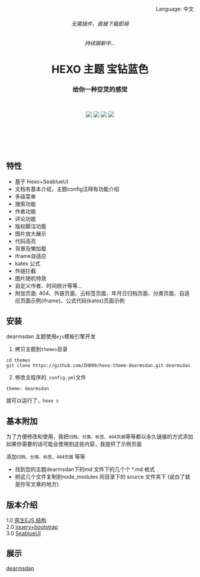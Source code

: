 
<div align="right">
  Language:
  中文
</div>
<p align="center">
  </p>
<p align="center">
  </p>
<h6 align="center">无需插件，直接下载即用 </h6>
<h6 align="center"> 持续跟新中... </h6>
<h1 align="center">HEXO 主题 宝钻蓝色 </h1>
<h3 align="center">给你一种空灵的感觉 </h3><br/>
<p align="center">
   <a href="https://nodejs.org"><img src="https://img.shields.io/badge/node-%3E= v10-green?style=flat-square"></a>
  <a href="https://hexo.io"><img src="https://img.shields.io/badge/hexo-%3E=4.0.0-blue?style=flat-square&logo=hexo"></a>
  <a href="https://github.com/ZHD99/hexo-theme-dearmsdan/blob/master/LICENSE"><img src="https://img.shields.io/badge/license-%20MIT -orange?style=flat-square&logo=gnu"></a>
 <a href="https://codeload.github.com/ZHD99/hexo-theme-dearmsdan/zip/master"><img src="https://img.shields.io/badge/downloads-1.2MB-brightgreen?style=flat-square"></a> 
  <br/>
</p>

<br/>
<br/>
<br/>
<br/>

</div>

## 特性

- 基于 Hexo+SeablueUI
- 文档有基本介绍，主题config注释有功能介绍
- 多级菜单   
- 搜索功能  
- 作者功能  
- 评论功能  
- 版权脚注功能  
- 图片放大展示  
- 代码高亮  
- 背景及懒加载  
- iframe自适应
- katex 公式
- 外链拦截  
- 图片随机特效  
- 自定义作者、时间统计等等...
- 附加页面: 404、外链页面、云标签页面、年月日归档页面、分类页面、自适应页面示例\(iframe\)、公式代码\(katex\)页面示例

## 安装

dearmsdan 主题使用`ejs`模板引擎开发

1. 拷贝主题到`themes`目录

```
cd themes
git clone https://github.com/ZHD99/hexo-theme-dearmsdan.git dearmsdan
```

2. 修改主程序的`_config.yml`文件

```
theme: dearmsdan
```

就可以运行了，`hexo s`



## 基本附加

为了方便修改和使用，我把`归档、分类、标签、404页面`等等都以永久链接的方式添加  
如果你需要的话可能会使用到这些内容，我提供了示例页面 

添加`归档、分类、标签、404页面` 等等

- 找到您的主题dearmsdan下的md 文件下的几个个 *.md 格式 
- 把这几个文件复制到node_modules  同目录下的 source 文件夹下 (说白了就是你写文章的地方)

## 版本介绍
1.0  [原生EJS 结构](https://github.com/dearmsdan/hexo-theme-dearmsdan/tree/1.0)  
2.0  [jquery+bootstrap](https://github.com/dearmsdan/hexo-theme-dearmsdan/tree/jqueryBootstrap)    
3.0  [SeablueUI](https://github.com/dearmsdan/hexo-theme-dearmsdan/tree/seablue)    

## 展示

 [dearmsdan](https://www.dearmsdan.com/)    





